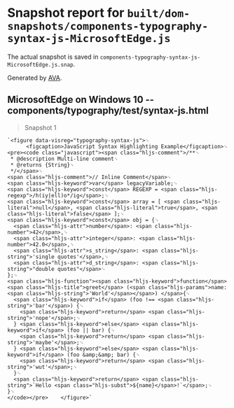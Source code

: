 # Snapshot report for `built/dom-snapshots/components-typography-syntax-js-MicrosoftEdge.js`

The actual snapshot is saved in `components-typography-syntax-js-MicrosoftEdge.js.snap`.

Generated by [AVA](https://ava.li).

## MicrosoftEdge on Windows 10 -- components/typography/test/syntax-js.html

> Snapshot 1

    `<figure data-visreg="typography-syntax-js">␊
          <figcaption>JavaScript Syntax Highlighting Example</figcaption>␊
    <pre><code class="javascript"><span class="hljs-comment">/**␊
     * @description Multi-line comment␊
     * @returns {String}␊
     */</span>␊
    <span class="hljs-comment">// Inline Comment</span>␊
    <span class="hljs-keyword">var</span> legacyVariable;␊
    <span class="hljs-keyword">const</span> REGEXP = <span class="hljs-regexp">/h(iy|ell)o*/ig</span>;␊
    <span class="hljs-keyword">const</span> array = [ <span class="hljs-literal">null</span>, <span class="hljs-literal">true</span>, <span class="hljs-literal">false</span> ];␊
    <span class="hljs-keyword">const</span> obj = {␊
      <span class="hljs-attr">number</span>: <span class="hljs-number">42</span>,␊
      <span class="hljs-attr">integer</span>: <span class="hljs-number">42.0</span>,␊
      <span class="hljs-attr">s_string</span>: <span class="hljs-string">'single quotes'</span>,␊
      <span class="hljs-attr">d_string</span>: <span class="hljs-string">"double quotes"</span>␊
    };␊
    <span class="hljs-function"><span class="hljs-keyword">function</span> <span class="hljs-title">greet</span> (<span class="hljs-params">name: <span class="hljs-string">'World'</span></span>) </span>{␊
      <span class="hljs-keyword">if</span> (foo !== <span class="hljs-string">'bar'</span>) {␊
        <span class="hljs-keyword">return</span> <span class="hljs-string">'nope'</span>;␊
      } <span class="hljs-keyword">else</span> <span class="hljs-keyword">if</span> (foo || bar) {␊
        <span class="hljs-keyword">return</span> <span class="hljs-string">'maybe'</span>;␊
      } <span class="hljs-keyword">else</span> <span class="hljs-keyword">if</span> (foo &amp;&amp; bar) {␊
        <span class="hljs-keyword">return</span> <span class="hljs-string">'wut'</span>;␊
      }␊
      <span class="hljs-keyword">return</span> <span class="hljs-string">`Hello <span class="hljs-subst">${name}</span>!`</span>;␊
    }␊
    </code></pre>    </figure>`
